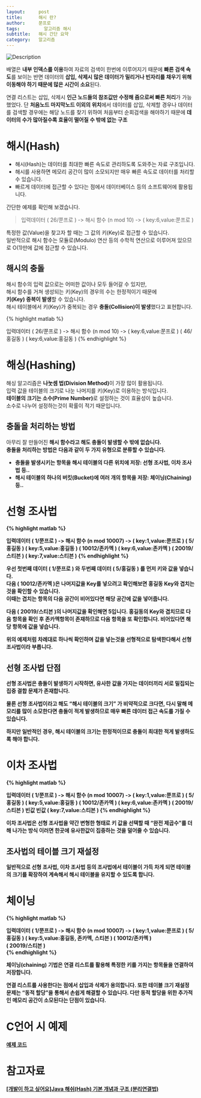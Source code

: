 ```yaml
---
layout:     post
title:      해시 란?
author:     쭌프로
tags: 		  알고리즘 해시
subtitle:   해시 간단 요약
category:   알고리즘
---
```

<!-- Start Writing Below in Markdown -->


![Description](https://alalstjr.github.io/jjunpro.github.io/img/ag-bg.png)

배열은 <b>내부 인덱스를 이용</b>하여 자료의 검색이 한번에 이루어지기 때문에 <b>빠른 검색 속도</b>를 보이는 반면 
데이터의 <b>삽입, 삭제시 많은 데이터가 밀리거나 빈자리를 채우기 위해 이동해야 하기 때문에 많은 시간이 소요</b>된다.

연결 리스트는 삽입, 삭제시 <b>인근 노드들의 참조값만 수정해 줌으로써 빠른 처리</b>가 가능했었다. 
단 <b>처음노드 마지막노드 이외의 위치</b>에서 데이터를 삽입, 삭제할 경우나 데이터를 검색할 경우에는 해당 노드를 찾기 위하여 
처음부터 순회검색을 해야하기 때문에 <b>데이터의 수가 많아질수록 효율이 떨어질 수 밖에 없는 구조</b>

# 해시(Hash)

  - 해시(Hash)는 데이터를 최대한 빠른 속도로 관리하도록 도와주는 자료 구조입니다. <br/>
  - 해시를 사용하면 메모리 공간이 많이 소모되지만 매우 빠른 속도로 데이터를 처리할 수 있습니다. <br/>
  - 빠르게 데이터에 접근할 수 있다는 점에서 데이터베이스 등의 소프트웨어에 활용됩니다.
  
간단한 예제를 확인해 보겠습니다.

> 입력데이터 ( 26/쭌프로 ) -> 해시 함수 (n mod 10) -> ( key:6,value:쭌프로 )

특정한 값(Value)을 찾고자 할 때는 그 값의 키(Key)로 접근할 수 있습니다. <br/>
일반적으로 해시 함수는 모듈로(Modulo) 연산 등의 수학적 연산으로 이루어져 있으므로 O(1)만에 값에 접근할 수 있습니다.

## 해시의 충돌

해시 함수의 입력 값으로는 어떠한 값이나 모두 들어갈 수 있지만, <br/>
해시 함수를 거쳐 생성되는 키(Key)의 경우의 수는 한정적이기 때문에 <br/>
<b>키(Key) 중복이 발생</b>할 수 있습니다. <br/>
해시 테이블에서 키(Key)가 중복되는 경우 <b>충돌(Collision)이 발생</b>했다고 표현합니다.

{% highlight matlab %}

  입력데이터 
  ( 26/쭌프로 ) -> 해시 함수 (n mod 10) -> ( key:6,value:쭌프로 )
  ( 46/홍길동 )                           ( key:6,value:홍길동 )
{% endhighlight %}

# 해싱(Hashing)

해싱 알고리즘은 <b>나눗셈 법(Division Method)</b>이 가장 많이 활용됩니다. <br/>
입력 값을 테이블의 크기로 나눈 나머지를 키(Key)로 이용하는 방식입니다. <br/>
<b>테이블의 크기는 소수(Prime Number)</b>로 설정하는 것이 효율성이 높습니다. <br/>
소수로 나누어 설정하는것이 확률이 적기 때문입니다.

## 충돌을 처리하는 방법

아무리 잘 만들어진 <b>해시 함수라고 해도 충돌이 발생할 수 밖에<b/> 없습니다. <br/>
충돌을 처리하는 방법은 다음과 같이 두 가지 유형으로 분류할 수 있습니다.
  
  - 충돌을 발생시키는 항목을 해시 <b>테이블의 다른 위치</b>에 저장: 선형 조사법, 이차 조사법 등..
  - 해시 테이블의 하나의 버킷(Bucket)에 <b>여러 개의 항목을 저장</b>: 체이닝(Chaining)등..

# 선형 조사법

{% highlight matlab %}

  입력데이터 
  ( 1/쭌프로 ) -> 해시 함수 (n mod 10007) -> ( key:1,value:쭌프로 )
  ( 5/홍길동 )                              ( key:5,value:홍길동 )
  ( 10012/존카멕 )                          ( key:6,value:존카멕 )
  ( 20019/스티븐 )                          ( key:7,value:스티븐 )
{% endhighlight %}

우선 첫번째 데이터 ( 1/쭌프로 ) 와 두번째 데이터 ( 5/홍길동 ) 를 먼저 키와 값을 넣습니다. <br/>
다음 ( 10012/존카멕 )은 나머지값을 Key를 넣으려고 확인해보면 홍길동 Key와 겹치는 것을 확인할 수 있습니다. <br/>
이때는 겹치는 항목의 다음 공간이 비어있다면 해당 공간에 값을 넣어줍니다.

다음 ( 20019/스티븐 )의 나머지값을 확인해면 5입니다.
홍길동의 Key와 겹치므로 다음 항목을 확인 후 존카멕항목이 존재하므로
다음 항목을 또 확인합니다. 비어있다면 해당 항목에 값을 넣습니다.

위의 예제처럼 차례대로 하나씩 확인하며 값을 넣는것을 
선형적으로 탐색한다해서 선형 조사법이라 부릅니다.

## 선형 조사법 단점

선형 조사법은 충돌이 발생하기 시작하면, 유사한 값을 가지는 데이터끼리 서로 밀집되는 <b>집중 결합<b/> 문제가 존재합니다.

물론 선형 조사법이라고 해도 <q>해시 테이블의 크기</q> 가 비약적으로 크다면, 
다시 말해 메모리를 많이 소모한다면 충돌이 적게 발생하므로 매우
빠른 데이터 접근 속도를 가질 수 있습니다.

하지만 일반적인 경우, 해시 테이블의 크기는 한정적이므로 충돌이 최대한 적게 발생하도록 해야 합니다.

# 이차 조사법 


{% highlight matlab %}

  입력데이터 
  ( 1/쭌프로 ) -> 해시 함수 (n mod 10007) -> ( key:1,value:쭌프로 )
  ( 5/홍길동 )                              ( key:5,value:홍길동 )
  ( 10012/존카멕 )                          ( key:6,value:존카멕 )
  ( 20019/스티븐 )                          빈값
                                           빈값
                                           ( key:7,value:스티븐 )
{% endhighlight %}

이차 조사법은 선형 조사법을 약간 변형한 형태로 키 값을 선택할 때 <q>완전 제곱수</q>를 더해 나가는 방식
이러면 한곳에 유사한값이 집중하는 것을 덜어줄 수 있습니다.

## 조사법의 테이블 크기 재설정

일반적으로 선형 조사법, 이차 조사법 등의 조사법에서 테이블이 가득 차게 되면 
테이블의 크기를 확장하여 계속해서 해시 테이블을 유지할 수 있도록 합니다.

# 체이닝

{% highlight matlab %}

  입력데이터 
  ( 1/쭌프로 ) -> 해시 함수 (n mod 10007) -> ( key:1,value:쭌프로 )
  ( 5/홍길동 )                              ( key:5,value:홍길동, 존카멕, 스티븐 )
  ( 10012/존카멕 )                         
  ( 20019/스티븐 )                          
{% endhighlight %}

체이닝(chaining) 기법은 연결 리스트를 활용해 특정한 키를 가지는 항목들을 연결하여 저장합니다.

연결 리스트를 사용한다는 점에서 삽입과 삭제가 용의합니다.
또한 테이블 크기 재설정 문제는 <q>동적 할당</q>을 통해서 손쉽게 해결할 수 있습니다.
다만 동적 할당을 위한 추가적인 메모리 공간이 소모된다는 단점이 있습니다.

# C언어 시 예제

<a href="https://github.com/alalstjr/C-Language/tree/master/Hash">예제 코드</a>

# 참고자료

<a href="https://hyeonstorage.tistory.com/265">[개발이 하고 싶어요]Java 해쉬(Hash) 기본 개념과 구조 (분리연결법)</a>
